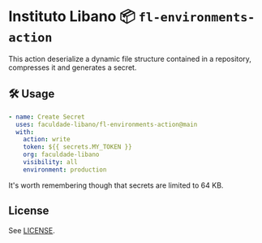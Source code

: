 <!--
Copyright 2021 Instituto Libano

Licensed under the Apache License, Version 2.0 (the "License");
you may not use this file except in compliance with the License.
You may obtain a copy of the License at

    http://www.apache.org/licenses/LICENSE-2.0

Unless required by applicable law or agreed to in writing, software
distributed under the License is distributed on an "AS IS" BASIS,
WITHOUT WARRANTIES OR CONDITIONS OF ANY KIND, either express or implied.
See the License for the specific language governing permissions and
limitations under the License.
-->

# Instituto Libano :package: `fl-environments-action`

This action deserialize a dynamic file structure contained in a repository, compresses it and generates a secret.

## :hammer_and_wrench: Usage 

```yaml
- name: Create Secret
  uses: faculdade-libano/fl-environments-action@main
  with:
    action: write
    token: ${{ secrets.MY_TOKEN }}
    org: faculdade-libano
    visibility: all
    environment: production
```

It's worth remembering though that secrets are limited to 64 KB.

## License

See [LICENSE](LICENSE).
